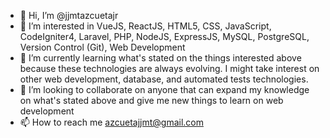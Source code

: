 - 👋 Hi, I’m @jjmtazcuetajr
- 👀 I’m interested in VueJS, ReactJS, HTML5, CSS, JavaScript, CodeIgniter4, Laravel, PHP, NodeJS, ExpressJS, MySQL, PostgreSQL, Version Control (Git), Web Development
- 🌱 I’m currently learning what's stated on the things interested above because these technologies are always evolving. I might take interest on other web development, database, and automated tests technologies.
- 💞️ I’m looking to collaborate on anyone that can expand my knowledge on what's stated above and give me new things to learn on web development
- 📫 How to reach me azcuetajjmt@gmail.com

<!---
jjmtazcuetajr/jjmtazcuetajr is a ✨ special ✨ repository because its `README.md` (this file) appears on your GitHub profile.
You can click the Preview link to take a look at your changes.
--->
